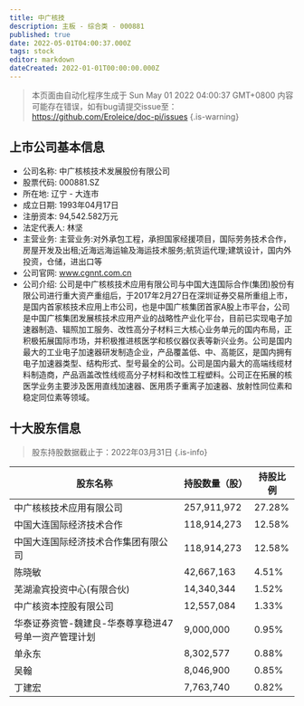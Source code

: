 ```yaml
---
title: 中广核技
description: 主板 - 综合类 - 000881
published: true
date: 2022-05-01T04:00:37.000Z
tags: stock
editor: markdown
dateCreated: 2022-01-01T00:00:00.000Z
---
```


> 本页面由自动化程序生成于 Sun May 01 2022 04:00:37 GMT+0800
> 内容可能存在错误，如有bug请提交issue至：https://github.com/Eroleice/doc-pi/issues
{.is-warning}

## 上市公司基本信息
- 公司名称: 中广核核技术发展股份有限公司
- 股票代码: 000881.SZ
- 所在地: 辽宁 - 大连市
- 成立日期: 1993年04月17日
- 注册资本: 94,542.582万元
- 法定代表人: 林坚
- 主营业务: 主营业务:对外承包工程，承担国家经援项目，国际劳务技术合作，房屋开发及出租;近海远海运输及海运技术服务;航货运代理;建筑设计，国内外投资，仓储，进出口等
- 公司官网: www.cgnnt.com.cn
- 公司介绍: 公司是中广核核技术应用有限公司与中国大连国际合作(集团)股份有限公司进行重大资产重组后，于2017年2月27日在深圳证券交易所重组上市，是国内首家核技术应用上市公司，也是中国广核集团首家A股上市平台，公司是中国广核集团发展核技术应用产业的战略性产业化平台，目前已实现电子加速器制造、辐照加工服务、改性高分子材料三大核心业务单元的国内布局，正积极拓展国际市场，并积极推进核医学和核仪器仪表等新兴业务。公司是国内最大的工业电子加速器研发制造企业，产品覆盖低、中、高能区，是国内拥有电子加速器类型、结构形式、型号最全的公司。公司是国内最大的高端线缆材料制造商，产品涵盖改性线缆高分子材料和改性工程塑料。公司正在拓展的核医学业务主要涉及医用直线加速器、医用质子重离子加速器、放射性同位素和稳定同位素等领域。


## 十大股东信息
> 股东持股数据截止于：2022年03月31日
{.is-info}

| 股东名称 | 持股数量（股） | 持股比例 |
| --- | --- | --- |
| 中广核核技术应用有限公司 | 257,911,972 | 27.28% |
| 中国大连国际经济技术合作 | 118,914,273 | 12.58% |
| 中国大连国际经济技术合作集团有限公司 | 118,914,273 | 12.58% |
| 陈晓敏 | 42,667,163 | 4.51% |
| 芜湖渝宾投资中心(有限合伙) | 14,340,344 | 1.52% |
| 中广核资本控股有限公司 | 12,557,084 | 1.33% |
| 华泰证券资管-魏建良-华泰尊享稳进47号单一资产管理计划 | 9,000,000 | 0.95% |
| 单永东 | 8,302,577 | 0.88% |
| 吴翰 | 8,046,900 | 0.85% |
| 丁建宏 | 7,763,740 | 0.82% |




